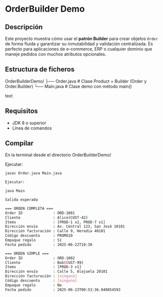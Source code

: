 # OrderBuilder Demo

## Descripción
Este proyecto muestra cómo usar el **patrón Builder** para crear objetos `Order` de forma fluida y garantizar su inmutabilidad y validación centralizada. Es perfecto para aplicaciones de e-commerce, ERP o cualquier dominio que maneje pedidos con muchos atributos opcionales.

## Estructura de ficheros
OrderBuilderDemo/
├── Order.java # Clase Product + Builder (Order y Order.Builder)
└── Main.java # Clase demo con método main()

text

## Requisitos
- JDK 8 o superior
- Línea de comandos

## Compilar
En la terminal desde el directorio OrderBuilderDemo/

Ejecutar:
```bash
javac Order.java Main.java

Ejecutar: 

java Main

Salida esperada

=== ORDEN COMPLETA ===
Order ID              : ORD-1001
Cliente               : Alice(CUST-42)
Items                 : [PROD-1 x2, PROD-7 x1]
Dirección envío       : Av. Central 123, San José 10101
Dirección facturación : Calle 9, Heredia 40101
Código descuento      : PROMO10
Empaque regalo        : Sí
Fecha pedido          : 2025-06-22T10:30

=== ORDEN SIMPLE ===
Order ID              : ORD-1002
Cliente               : Bob(CUST-99)
Items                 : [PROD-3 x1]
Dirección envío       : Calle 5, Alajuela 20101
Dirección facturación : [ninguno]
Código descuento      : [ninguno]
Empaque regalo        : No
Fecha pedido          : 2025-06-23T00:53:36.940854593
